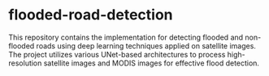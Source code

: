 # flooded-road-detection
This repository contains the implementation for detecting flooded and non-flooded roads using deep learning techniques applied on satellite images. The project utilizes various UNet-based architectures to process high-resolution satellite images and MODIS images for effective flood detection.
